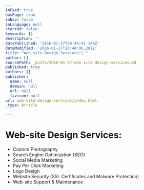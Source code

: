 ```yaml
---
inFeed: true
hasPage: true
inNav: false
inLanguage: null
starred: false
keywords: []
description: ''
datePublished: '2016-01-27T20:44:41.149Z'
dateModified: '2016-01-27T20:44:06.281Z'
title: "Web-site Design Services:\_"
author: []
sourcePath: _posts/2016-01-27-web-site-design-services.md
published: true
authors: []
publisher:
  name: null
  domain: null
  url: null
  favicon: null
url: web-site-design-services/index.html
_type: Article

---
```

# Web-site Design Services: 

* Custom Photography 
* Search Engine Optimization (SEO) 
* Social Media Marketing 
* Pay Per Click Marketing 
* Logo Design 
* Website Security (SSL Certificates and Malware Protection) 
* Web-site Support & Maintenance